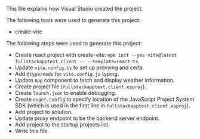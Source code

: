 This file explains how Visual Studio created the project.

The following tools were used to generate this project:
- create-vite

The following steps were used to generate this project:
- Create react project with create-vite: `npm init --yes vite@latest fullstackapptest.client -- --template=react-ts`.
- Update `vite.config.ts` to set up proxying and certs.
- Add `@type/node` for `vite.config.js` typing.
- Update `App` component to fetch and display weather information.
- Create project file (`fullstackapptest.client.esproj`).
- Create `launch.json` to enable debugging.
- Create `nuget.config` to specify location of the JavaScript Project System SDK (which is used in the first line in `fullstackapptest.client.esproj`).
- Add project to solution.
- Update proxy endpoint to be the backend server endpoint.
- Add project to the startup projects list.
- Write this file.
